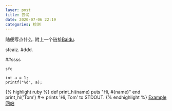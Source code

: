 ```yaml
---
layer: post
title: 尝试
date: 2020-07-06 22:19
categories: 检测
---
```

随便写点什么.
附上一个链接[Baidu][baidu].


sfcaiz.
#ddd.

##ssss

`sfc`

```
int a = 1;
printf("%d", a);
```

{% highlight ruby %}
def print_hi(name)
  puts "Hi, #{name}"
end
print_hi('Tom')
#=> prints 'Hi, Tom' to STDOUT.
{% endhighlight %}
[Example][example]
[网站][example]



[example]: https://www.jianshu.com/p/f82c76b90336
[baidu]:  https://www.baidu.com/